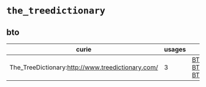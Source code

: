 # `the_treedictionary`

## bto

| curie                                             |   usages | nodes                                                                                                                                                                           |
|---------------------------------------------------|----------|---------------------------------------------------------------------------------------------------------------------------------------------------------------------------------|
| The_TreeDictionary:http://www.treedictionary.com/ |        3 | [BTO:0002237](http://purl.obolibrary.org/obo/BTO_0002237), [BTO:0002238](http://purl.obolibrary.org/obo/BTO_0002238), [BTO:0002239](http://purl.obolibrary.org/obo/BTO_0002239) |

